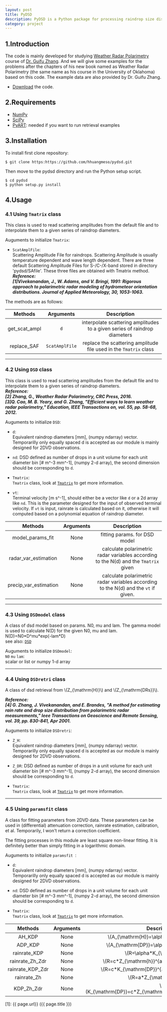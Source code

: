 ```yaml
---
layout: post
title: PyDSD
description: PyDSD is a Python package for processing raindrop size distribution data.
category: project
---
```


## 1.Introduction
The code is mainly developed for studying [Weather Radar Polarimetry](http://weather.ou.edu/~guzhang/page/Book.html) course of [Dr. Guifu Zhang](http://weather.ou.edu/~guzhang/page/Home.html).
And we will give some examples for the problems after the chapters of his new book named as Weather Radar Polarimetry 
(the same name as his course in the University of Oklahoma) based on this code.
The example data are also provided by Dr. Guifu Zhang.
  * [Download](https://github.com/hhuangmeso/pydsd/archive/master.zip) the code.


## 2.Requirements
* [NumPy](http://numpy.org/)  
* [SciPy](http://scipy.org/)  
* [PyART](https://github.com/ARM-DOE/pyart): needed if you want to run retrieval examples

## 3.Installation
To install first clone repository:

    $ git clone https:https://github.com/hhuangmeso/pydsd.git

Then move to the pydsd directory and run the Python setup script.

    $ cd pydsd
    $ python setup.py install

## 4.Usage

### 4.1 Using `Tmatrix` class
This class is used to read scattering amplitudes from the default file and to interpolate them to a given series of raindrop diameters.  

Auguments to initialize `Tmatrix`:

* `ScatAmplFile`:  
Scattering Amplitude File for raindrops. Scattering Amplitude is usually temperature dependent and wave length dependent. There are three default Scattering Amplitude Files for S-/C-/X-band stored in directory 'pydsd/SAfile'. These three files are obtained with Tmatrix method.  
***Reference:  
[1]Vivekanandan, J., W. Adams, and V. Bringi, 1991: Rigorous approach to polarimetric radar modeling of hydrometeor orientation distributions. Journal of Applied Meteorology, 30, 1053-1063.***

The methods are as follows:

|Methods  | Arguments |Description|
|:-------------: | :-------------:|:-------------:|
|get\_scat\_ampl  |`d`| interpolate scattering amplitudes to a given series of raindrop diameters|
|replace\_SAF| `ScatAmplFile` | replace the scattering amplitude file used in the `Tmatrix` class|
---

### 4.2 Using `DSD` class
This class is used to read scattering amplitudes from the default file and to interpolate them to a given series of raindrop diameters.  
***Reference:  
[2] Zhang, G., Weather Radar Polarimetry, CRC Press, 2016.  
[3]Q. Cao, M. B. Yeary, and G. Zhang, "Efficient ways to learn weather radar polarimetry," Education, IEEE Transactions on, vol. 55, pp. 58-68, 2012.***
 
Auguments to initialize `DSD`:  

* `d`:  
Equivalent raindrop diameters [mm],  (numpy ndarray) vector. Temporarilly only equally spaced d is accepted as our module is mainly designed for 2DVD observations.

* `nd`:
DSD defined as number of drops in a unit volume for each unit diameter bin [# m^-3 mm^-1], (numpy  2-d array), the second dimension should be corresponding to `d`.

* `Tmatrix`:  
`Tmatrix` class, look at [`Tmatrix`](#4.1Tmatrix) to get more information.

* `vt`:  
Terminal velocity [m s^-1], should either be a vector like `d` or a 2d array like `nd`. This is the parameter designed for the input of observed terminal velocity. If `vt` is input, rainrate is calculated based on it, otherwise it will computed based on a polynomial equation of raindrop diameter.

Methods  | Arguments |Description
:-------------: | :-------------:|:-------------:
model\_params\_fit  |None| fitting params. for DSD model
radar\_var\_estimation  |None| calculate polarimetric radar variables according to the N(d) and the `Tmatrix` given
precip\_var\_estimation	|None| calculate polarimetric radar variables according to the N(d) and the `vt` if given.

---

### 4.3 Using `DSDmodel` class
A class of dsd model based on params. N0, mu and lam. The gamma model is used to calculate N(D) for the given N0, mu and lam. N(D)=N0\*D\^mu\*exp(-lam\*D)  
see also: [`DSD`](#4.2DSD)

Auguments to initialize `DSDmodel`:  
`N0` `mu` `lam`:  
scalar or list or numpy 1-d array

---

### 4.4 Using `DSDretri` class

A class of dsd retrieval from \\(Z_{\mathrm{H}}\\) and \\(Z_{\mathrm{DRs}}\\).
  
***Reference:  
[4] G. Zhang, J. Vivekanandan, and E. Brandes, "A method for estimating rain rate and drop size distribution from polarimetric radar measurements," Ieee Transactions on Geoscience and Remote Sensing, vol. 39, pp. 830-841, Apr 2001.***

Auguments to initialize `DSDretri`:

* `Z_H`:  
Equivalent raindrop diameters [mm],  (numpy ndarray) vector. Temporarilly only equally spaced d is accepted as our module is mainly designed for 2DVD observations.

* `Z_DR`:
DSD defined as number of drops in a unit volume for each unit diameter bin [# m^-3 mm^-1], (numpy  2-d array), the second dimension should be corresponding to `d`.

* `Tmatrix`:  
`Tmatrix` class, look at [`Tmatrix`](#4.1Tmatrix) to get more information.

---

### 4.5 Using `paramsfit` class
A class for fitting parameters from 2DVD data.
These parameters can be used in (differential) attenuation correction, rainrate estimation, calibration, et al. Temporarily, I won't return a correction coefficient.

The fitting processes in this module are least square non-linear fitting. It is definitely better than simply fitting in a logarithmic domain.

Auguments to initialize `paramsfit `:

* `d`:  
Equivalent raindrop diameters [mm],  (numpy ndarray) vector. Temporarilly only equally spaced d is accepted as our module is mainly designed for 2DVD observations.

* `nd`:
DSD defined as number of drops in a unit volume for each unit diameter bin [# m^-3 mm^-1], (numpy  2-d array), the second dimension should be corresponding to `d`.

* `Tmatrix`:  
`Tmatrix` class, look at [`Tmatrix`](#4.1Tmatrix) to get more information.

Methods  | Arguments |Description
:-------------: | :-------------:|:-------------:
    AH\_KDP|None| \\(A_{\mathrm{H}}=\alpha*K_{\mathrm{DP}}\\)
    ADP\_KDP|None| \\(A_{\mathrm{DP}}=\alpha*K_{\mathrm{DP}}\\)
    rainrate\_KDP|None| \\(R=\alpha*K_{\mathrm{DP}}\\)
    rainrate\_Zh\_Zdr|None| \\(R=c*Z_{\mathrm{h}}^{a}*Z_{\mathrm{dr}}^{b}\\)
    rainrate\_KDP\_Zdr|None| \\(R=c*K_{\mathrm{DP}}^{a}*Z_{\mathrm{dr}}^{b}\\)
    rainrate\_Zh|None| \\(R=a*Z_{\mathrm{h}}^{b}\\)
    KDP\_Zh\_Zdr|None| \\(K_{\mathrm{DP}}=c*Z_{\mathrm{h}}^{a}*Z_{\mathrm{dr}}^{b}\\)


[1]:    {{ page.url}}  ({{ page.title }})